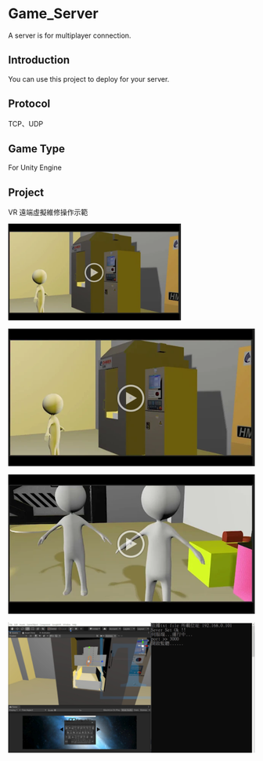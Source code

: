 # Game_Server
A server is for multiplayer connection.

## Introduction
You can use this project to deploy for your server.

## Protocol
TCP、UDP

## Game Type
For Unity Engine

## Project
VR 遠端虛擬維修操作示範

<a href="https://youtu.be/CHicBLdTSgA">
<img src="https://github.com/Microfish31/Game_Server/blob/main/Photos/1.PNG" 
style="max-width: 70%;"></a>

[![IMAGE ALT TEXT HERE](https://github.com/Microfish31/Game_Server/blob/main/Photos/1.PNG)](https://youtu.be/CHicBLdTSgA)

[![IMAGE ALT TEXT HERE](https://github.com/Microfish31/Game_Server/blob/main/Photos/2.PNG)](https://youtu.be/JlvNt6Do9xk)

[![IMAGE ALT TEXT HERE](https://github.com/Microfish31/Game_Server/blob/main/Photos/3.PNG)](https://youtu.be/dNF8pBgpGFo)




